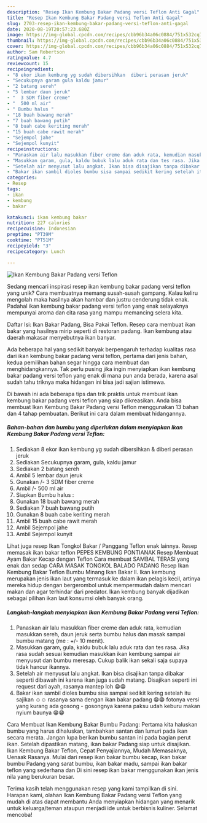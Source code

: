 ```yaml
---
description: "Resep Ikan Kembung Bakar Padang versi Teflon Anti Gagal"
title: "Resep Ikan Kembung Bakar Padang versi Teflon Anti Gagal"
slug: 2703-resep-ikan-kembung-bakar-padang-versi-teflon-anti-gagal
date: 2020-08-19T20:57:23.680Z
image: https://img-global.cpcdn.com/recipes/cbb96b34a06c0884/751x532cq70/ikan-kembung-bakar-padang-versi-teflon-foto-resep-utama.jpg
thumbnail: https://img-global.cpcdn.com/recipes/cbb96b34a06c0884/751x532cq70/ikan-kembung-bakar-padang-versi-teflon-foto-resep-utama.jpg
cover: https://img-global.cpcdn.com/recipes/cbb96b34a06c0884/751x532cq70/ikan-kembung-bakar-padang-versi-teflon-foto-resep-utama.jpg
author: Sam Robertson
ratingvalue: 4.7
reviewcount: 15
recipeingredient:
- "8 ekor ikan kembung yg sudah dibersihkan  diberi perasan jeruk"
- "Secukupnya garam gula kaldu jamur"
- "2 batang sereh"
- "5 lembar daun jeruk"
- "  3 SDM fiber creme"
- "  500 ml air"
- " Bumbu halus "
- "18 buah bawang merah"
- "7 buah bawang putih"
- "8 buah cabe keriting merah"
- "15 buah cabe rawit merah"
- "Sejempol jahe"
- "Sejempol kunyit"
recipeinstructions:
- "Panaskan air lalu masukkan fiber creme dan aduk rata, kemudian masukkan sereh, daun jeruk serta bumbu halus dan masak sampai bumbu matang (me : +/- 10 menit)."
- "Masukkan garam, gula, kaldu bubuk lalu aduk rata dan tes rasa. Jika rasa sudah sesuai kemudian masukkan ikan kembung sampai air menyusut dan bumbu meresap. Cukup balik ikan sekali saja supaya tidak hancur ikannya."
- "Setelah air menyusut lalu angkat. Ikan bisa disajikan tanpa dibakar seperti dibawah ini karena ikan juga sudah matang. Disajikan seperti ini request dari ayah, rasanya mantep loh 😁😁"
- "Bakar ikan sambil dioles bumbu sisa sampai sedikit kering setelah itu sajikan ☺️☺️ rasanya sama dengan ikan bakar padang 😁😁 fotonya versi yang kurang ada gosong - gosongnya karena paksu udah keburu makan nyium baunya 😁😁"
categories:
- Resep
tags:
- ikan
- kembung
- bakar

katakunci: ikan kembung bakar 
nutrition: 227 calories
recipecuisine: Indonesian
preptime: "PT39M"
cooktime: "PT51M"
recipeyield: "3"
recipecategory: Lunch

---
```



![Ikan Kembung Bakar Padang versi Teflon](https://img-global.cpcdn.com/recipes/cbb96b34a06c0884/751x532cq70/ikan-kembung-bakar-padang-versi-teflon-foto-resep-utama.jpg)

Sedang mencari inspirasi resep ikan kembung bakar padang versi teflon yang unik? Cara membuatnya memang susah-susah gampang. Kalau keliru mengolah maka hasilnya akan hambar dan justru cenderung tidak enak. Padahal ikan kembung bakar padang versi teflon yang enak selayaknya mempunyai aroma dan cita rasa yang mampu memancing selera kita.

Daftar Isi: Ikan Bakar Padang, Bisa Pakai Teflon. Resep cara membuat ikan bakar yang hasilnya mirip seperti di restoran padang. Ikan kembung atau daerah makasar menyebutnya ikan banyar.

Ada beberapa hal yang sedikit banyak berpengaruh terhadap kualitas rasa dari ikan kembung bakar padang versi teflon, pertama dari jenis bahan, kedua pemilihan bahan segar hingga cara membuat dan menghidangkannya. Tak perlu pusing jika ingin menyiapkan ikan kembung bakar padang versi teflon yang enak di mana pun anda berada, karena asal sudah tahu triknya maka hidangan ini bisa jadi sajian istimewa.


Di bawah ini ada beberapa tips dan trik praktis untuk membuat ikan kembung bakar padang versi teflon yang siap dikreasikan. Anda bisa membuat Ikan Kembung Bakar Padang versi Teflon menggunakan 13 bahan dan 4 tahap pembuatan. Berikut ini cara dalam membuat hidangannya.

<!--inarticleads1-->

##### Bahan-bahan dan bumbu yang diperlukan dalam menyiapkan Ikan Kembung Bakar Padang versi Teflon:

1. Sediakan 8 ekor ikan kembung yg sudah dibersihkan &amp; diberi perasan jeruk
1. Sediakan Secukupnya garam, gula, kaldu jamur
1. Sediakan 2 batang sereh
1. Ambil 5 lembar daun jeruk
1. Gunakan  /- 3 SDM fiber creme
1. Ambil  /- 500 ml air
1. Siapkan  Bumbu halus :
1. Gunakan 18 buah bawang merah
1. Sediakan 7 buah bawang putih
1. Gunakan 8 buah cabe keriting merah
1. Ambil 15 buah cabe rawit merah
1. Ambil Sejempol jahe
1. Ambil Sejempol kunyit


Lihat juga resep Ikan Tongkol Bakar / Panggang Teflon enak lainnya. Resep memasak ikan bakar teflon PEPES KEMBUNG PONTIANAK Resep Membuat Ayam Bakar Kecap dengan Teflon Cara membuat SAMBAL TERASI yang enak dan sedap CARA MASAK TONGKOL BALADO PADANG Resep Ikan Kembung Bakar Teflon Bumbu Minang Ikan Bakar ll. Ikan kembung merupakan jenis ikan laut yang termasuk ke dalam ikan pelagis kecil, artinya mereka hidup dengan bergerombol untuk mempermudah dalam mencari makan dan agar terhindar dari predator. Ikan kembung banyak dijadikan sebagai pilihan ikan laut konsumsi oleh banyak orang. 

<!--inarticleads2-->

##### Langkah-langkah menyiapkan Ikan Kembung Bakar Padang versi Teflon:

1. Panaskan air lalu masukkan fiber creme dan aduk rata, kemudian masukkan sereh, daun jeruk serta bumbu halus dan masak sampai bumbu matang (me : +/- 10 menit).
1. Masukkan garam, gula, kaldu bubuk lalu aduk rata dan tes rasa. Jika rasa sudah sesuai kemudian masukkan ikan kembung sampai air menyusut dan bumbu meresap. Cukup balik ikan sekali saja supaya tidak hancur ikannya.
1. Setelah air menyusut lalu angkat. Ikan bisa disajikan tanpa dibakar seperti dibawah ini karena ikan juga sudah matang. Disajikan seperti ini request dari ayah, rasanya mantep loh 😁😁
1. Bakar ikan sambil dioles bumbu sisa sampai sedikit kering setelah itu sajikan ☺️☺️ rasanya sama dengan ikan bakar padang 😁😁 fotonya versi yang kurang ada gosong - gosongnya karena paksu udah keburu makan nyium baunya 😁😁


Cara Membuat Ikan Kembung Bakar Bumbu Padang: Pertama kita haluskan bumbu yang harus dihaluskan, tambahkan santan dan lumuri pada ikan secara merata. Jangan lupa berikan bumbu santan ini pada bagian perut ikan. Setelah dipastikan matang, ikan bakar Padang siap untuk disajikan. Ikan Kembung Bakar Teflon, Cepat Penyajiannya, Mudah Memasaknya, Uenaak Rasanya. Mulai dari resep ikan bakar bumbu kecap, ikan bakar bumbu Padang yang sarat bumbu, ikan bakar madu, sampai ikan bakar teflon yang sederhana dan Di sini resep ikan bakar menggunakan ikan jenis nila yang berukuran besar. 

Terima kasih telah menggunakan resep yang kami tampilkan di sini. Harapan kami, olahan Ikan Kembung Bakar Padang versi Teflon yang mudah di atas dapat membantu Anda menyiapkan hidangan yang menarik untuk keluarga/teman ataupun menjadi ide untuk berbisnis kuliner. Selamat mencoba!
